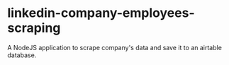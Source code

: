 # linkedin-company-employees-scraping
A NodeJS application to scrape company's data and save it to an airtable database.
